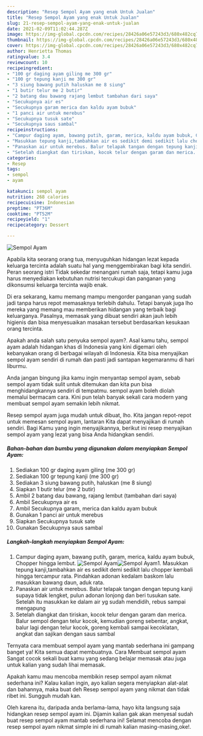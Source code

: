 ```yaml
---
description: "Resep Sempol Ayam yang enak Untuk Jualan"
title: "Resep Sempol Ayam yang enak Untuk Jualan"
slug: 21-resep-sempol-ayam-yang-enak-untuk-jualan
date: 2021-02-09T11:02:44.287Z
image: https://img-global.cpcdn.com/recipes/28426a06e57243d3/680x482cq70/sempol-ayam-foto-resep-utama.jpg
thumbnail: https://img-global.cpcdn.com/recipes/28426a06e57243d3/680x482cq70/sempol-ayam-foto-resep-utama.jpg
cover: https://img-global.cpcdn.com/recipes/28426a06e57243d3/680x482cq70/sempol-ayam-foto-resep-utama.jpg
author: Henrietta Thomas
ratingvalue: 3.4
reviewcount: 10
recipeingredient:
- "100 gr daging ayam giling me 300 gr"
- "100 gr tepung kanji me 300 gr"
- "3 siung bawang putih haluskan me 8 siung"
- "1 butir telur me 2 butir"
- "2 batang dau bawang rajang lembut tambahan dari saya"
- "Secukupnya air es"
- "Secukupnya garam merica dan kaldu ayam bubuk"
- "1 panci air untuk merebus"
- "Secukupnya tusuk sate"
- "Secukupnya saus sambal"
recipeinstructions:
- "Campur daging ayam, bawang putih, garam, merica, kaldu ayam bubuk, Chopper hingga lembut."
- "Masukkan tepung kanji,tambahkan air es sedikit demi sedikit lalu chopper kembali hingga tercampur rata. Pindahkan adonan kedalam baskom lalu masukkan bawang daun, aduk rata."
- "Panaskan air untuk merebus. Balur telapak tangan dengan tepung kanji supaya tidak lengket, pulun adonan lonjong dan beri tusukan sate. Setelah itu masukkan ke dalam air yg sudah mendidih, rebus sampai mengapung"
- "Setelah diangkat dan tiriskan, kocok telur dengan garam dan merica. Balur sempol dengan telur kocok, kemudian goreng sebentar, angkat, balur lagi dengan telur kocok, goreng kembali sampai kecoklatan, angkat dan sajikan dengan saus sambal"
categories:
- Resep
tags:
- sempol
- ayam

katakunci: sempol ayam 
nutrition: 268 calories
recipecuisine: Indonesian
preptime: "PT36M"
cooktime: "PT52M"
recipeyield: "1"
recipecategory: Dessert

---
```



![Sempol Ayam](https://img-global.cpcdn.com/recipes/28426a06e57243d3/680x482cq70/sempol-ayam-foto-resep-utama.jpg)

Apabila kita seorang orang tua, menyuguhkan hidangan lezat kepada keluarga tercinta adalah suatu hal yang menggembirakan bagi kita sendiri. Peran seorang istri Tidak sekedar menangani rumah saja, tetapi kamu juga harus menyediakan kebutuhan nutrisi tercukupi dan panganan yang dikonsumsi keluarga tercinta wajib enak.

Di era  sekarang, kamu memang mampu mengorder panganan yang sudah jadi tanpa harus repot memasaknya terlebih dahulu. Tetapi banyak juga lho mereka yang memang mau memberikan hidangan yang terbaik bagi keluarganya. Pasalnya, memasak yang dibuat sendiri akan jauh lebih higienis dan bisa menyesuaikan masakan tersebut berdasarkan kesukaan orang tercinta. 



Apakah anda salah satu penyuka sempol ayam?. Asal kamu tahu, sempol ayam adalah hidangan khas di Indonesia yang kini digemari oleh kebanyakan orang di berbagai wilayah di Indonesia. Kita bisa menyajikan sempol ayam sendiri di rumah dan pasti jadi santapan kegemaranmu di hari liburmu.

Anda jangan bingung jika kamu ingin menyantap sempol ayam, sebab sempol ayam tidak sulit untuk ditemukan dan kita pun bisa menghidangkannya sendiri di tempatmu. sempol ayam boleh diolah memalui bermacam cara. Kini pun telah banyak sekali cara modern yang membuat sempol ayam semakin lebih nikmat.

Resep sempol ayam juga mudah untuk dibuat, lho. Kita jangan repot-repot untuk memesan sempol ayam, lantaran Kita dapat menyajikan di rumah sendiri. Bagi Kamu yang ingin menyajikannya, berikut ini resep menyajikan sempol ayam yang lezat yang bisa Anda hidangkan sendiri.

<!--inarticleads1-->

##### Bahan-bahan dan bumbu yang digunakan dalam menyiapkan Sempol Ayam:

1. Sediakan 100 gr daging ayam giling (me 300 gr)
1. Sediakan 100 gr tepung kanji (me 300 gr)
1. Sediakan 3 siung bawang putih, haluskan (me 8 siung)
1. Siapkan 1 butir telur (me 2 butir)
1. Ambil 2 batang dau bawang, rajang lembut (tambahan dari saya)
1. Ambil Secukupnya air es
1. Ambil Secukupnya garam, merica dan kaldu ayam bubuk
1. Gunakan 1 panci air untuk merebus
1. Siapkan Secukupnya tusuk sate
1. Gunakan Secukupnya saus sambal




<!--inarticleads2-->

##### Langkah-langkah menyiapkan Sempol Ayam:

1. Campur daging ayam, bawang putih, garam, merica, kaldu ayam bubuk, Chopper hingga lembut.
<img src="https://img-global.cpcdn.com/steps/b1a03d42f701b5c1/160x128cq70/sempol-ayam-langkah-memasak-1-foto.jpg" alt="Sempol Ayam"><img src="https://img-global.cpcdn.com/steps/8959731e5ef41ea3/160x128cq70/sempol-ayam-langkah-memasak-1-foto.jpg" alt="Sempol Ayam">1. Masukkan tepung kanji,tambahkan air es sedikit demi sedikit lalu chopper kembali hingga tercampur rata. Pindahkan adonan kedalam baskom lalu masukkan bawang daun, aduk rata.
1. Panaskan air untuk merebus. Balur telapak tangan dengan tepung kanji supaya tidak lengket, pulun adonan lonjong dan beri tusukan sate. Setelah itu masukkan ke dalam air yg sudah mendidih, rebus sampai mengapung
1. Setelah diangkat dan tiriskan, kocok telur dengan garam dan merica. Balur sempol dengan telur kocok, kemudian goreng sebentar, angkat, balur lagi dengan telur kocok, goreng kembali sampai kecoklatan, angkat dan sajikan dengan saus sambal




Ternyata cara membuat sempol ayam yang mantab sederhana ini gampang banget ya! Kita semua dapat membuatnya. Cara Membuat sempol ayam Sangat cocok sekali buat kamu yang sedang belajar memasak atau juga untuk kalian yang sudah lihai memasak.

Apakah kamu mau mencoba membikin resep sempol ayam nikmat sederhana ini? Kalau kalian ingin, ayo kalian segera menyiapkan alat-alat dan bahannya, maka buat deh Resep sempol ayam yang nikmat dan tidak ribet ini. Sungguh mudah kan. 

Oleh karena itu, daripada anda berlama-lama, hayo kita langsung saja hidangkan resep sempol ayam ini. Dijamin kalian gak akan menyesal sudah buat resep sempol ayam mantab sederhana ini! Selamat mencoba dengan resep sempol ayam nikmat simple ini di rumah kalian masing-masing,oke!.

